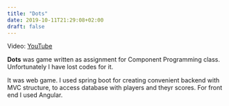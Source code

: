 ```yaml
---
title: "Dots"
date: 2019-10-11T21:29:08+02:00
draft: false
---
```

Video: [YouTube](https://www.youtube.com/watch?v=99qO-QfTcwg)

**Dots** was game written as assignment for Component Programming class. Unfortunately I have lost codes for it.

It was web game. I used spring boot for creating convenient backend with MVC structure, to access database with players and theyr scores.
For front end I used Angular.
